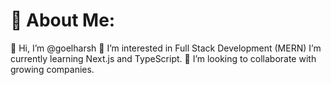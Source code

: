 # 💫 About Me:
👋 Hi, I’m @goelharsh
👀 I’m interested in Full Stack Development (MERN)
I’m currently learning Next.js and TypeScript.
💞️ I’m looking to collaborate with growing companies.
